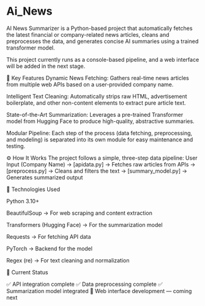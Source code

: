 # Ai_News

AI News Summarizer is a Python-based project that automatically fetches the latest financial or company-related news articles, cleans and preprocesses the data, and generates concise AI summaries using a trained transformer model.

This project currently runs as a console-based pipeline, and a web interface will be added in the next stage.

🚀 Key Features
Dynamic News Fetching: Gathers real-time news articles from multiple web APIs based on a user-provided company name.

Intelligent Text Cleaning: Automatically strips raw HTML, advertisement boilerplate, and other non-content elements to extract pure article text.

State-of-the-Art Summarization: Leverages a pre-trained Transformer model from Hugging Face to produce high-quality, abstractive summaries.

Modular Pipeline: Each step of the process (data fetching, preprocessing, and modeling) is separated into its own module for easy maintenance and testing.

⚙️ How It Works
The project follows a simple, three-step data pipeline:
User Input (Company Name)
        ->
 [apidata.py] → Fetches raw articles from APIs
        ->
 [preprocess.py] → Cleans and filters the text
        ->
 [summary_model.py] → Generates summarized output


🧰 Technologies Used

Python 3.10+

BeautifulSoup → For web scraping and content extraction

Transformers (Hugging Face) → For the summarization model

Requests → For fetching API data

PyTorch → Backend for the model

Regex (re) → For text cleaning and normalization


📌 Current Status

✅ API integration complete
✅ Data preprocessing complete
✅ Summarization model integrated
🚧 Web interface development — coming next
